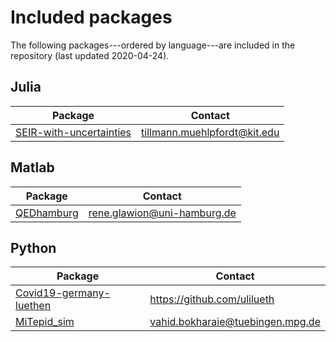 # Included packages

The following packages---ordered by language---are included in the repository (last updated 2020-04-24).

## Julia
| Package | Contact |
| --- | --- |
| [SEIR-with-uncertainties](https://github.com/timueh/PandemicModeling) | tillmann.muehlpfordt@kit.edu |

## Matlab
| Package | Contact |
| --- | --- |
| [QEDhamburg](https://github.com/QEDHamburg/covid19) | rene.glawion@uni-hamburg.de |

## Python
| Package | Contact |
| --- | --- |
| [Covid19-germany-luethen](https://github.com/ulilueth/covid19-germany) | https://github.com/ulilueth |
| [MiTepid_sim](https://github.com/vahid-sb/MiTepid_sim.git) | vahid.bokharaie@tuebingen.mpg.de |

